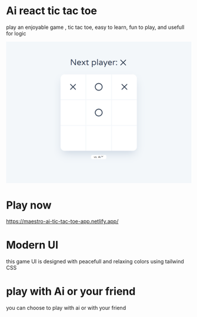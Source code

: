 # Ai react tic tac toe
play an enjoyable game , tic tac toe, easy to learn, fun to play, and usefull for logic 

![Alt Text](https://github.com/abdullahhussein1/react-ai-tic-tac-toe-app/blob/main/src/assets/img1.png)

# Play now
https://maestro-ai-tic-tac-toe-app.netlify.app/
# Modern UI
this game UI is designed with peacefull and relaxing colors using tailwind CSS
# play with Ai or your friend
you can choose to play with ai or with your friend 
